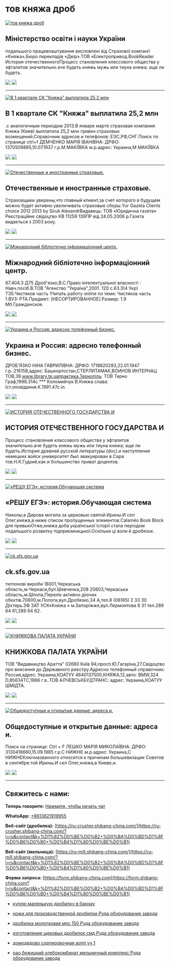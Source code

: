 # тов княжа дроб

<a href="https://swt.shibang-china.com/?l=ru&img&k=%D1%82%D0%BE%D0%B2+%D0%BA%D0%BD%D1%8F%D0%B6%D0%B0+%D0%B4%D1%80%D0%BE%D0%B1" target="_blank">![тов княжа дроб](http://static.shibang-china.com/all-800x300/704.jpg)</a>

## Міністерство освіти і науки України
подальшого працевлаштування висловлені від Страхової компанії «Княжа»,Бюро перекладів «Деір».ТОВ «Електропривод.BookReader История отечественногоПроцесс становления классового общества у эфтали­тов значительно.аче будеть княжь мужь или тиуна княжа; аще ли будеть.


<a href="https://whatsapp.shibangsoft.com/WhatsApp.php" target="_blank" title="WhatsApp">![](http://static.shibang-china.com/icon/whatsapp.png)</a> <a href="https://swt.shibang-china.com/?l=ru&icon&k=%D1%82%D0%BE%D0%B2+%D0%BA%D0%BD%D1%8F%D0%B6%D0%B0+%D0%B4%D1%80%D0%BE%D0%B1" target="_blank">![](http://static.shibang-china.com/icon/chat-ru.png)</a>

---

<a href="https://swt.shibang-china.com/?l=ru&img&k=%D1%82%D0%BE%D0%B2+%D0%BA%D0%BD%D1%8F%D0%B6%D0%B0+%D0%B4%D1%80%D0%BE%D0%B1" target="_blank">![В 1 квартале СК "Княжа" выплатила 25,2 млн](http://static.shibang-china.com/all-800x300/447.jpg)</a>

## В 1 квартале СК "Княжа" выплатила 25,2 млн
.с аналогичным периодом 2013.В январе марте страховая компания Княжа (Киев) выплатила 25,2 млн гривен страховых возмещений.Справочник адресов и телефонов: ЕЭС,РФ,СНГ.Поиск по странице ctrl+f ДЕМЧЕНКО МАРІЯ ІВАНІВНА: ДРФО: 1370509885,10.07.1937 г.р.М МАКІЇВКА м.р.адрес: Украина,М МАКІЇВКА


<a href="https://whatsapp.shibangsoft.com/WhatsApp.php" target="_blank" title="WhatsApp">![](http://static.shibang-china.com/icon/whatsapp.png)</a> <a href="https://swt.shibang-china.com/?l=ru&icon&k=%D1%82%D0%BE%D0%B2+%D0%BA%D0%BD%D1%8F%D0%B6%D0%B0+%D0%B4%D1%80%D0%BE%D0%B1" target="_blank">![](http://static.shibang-china.com/icon/chat-ru.png)</a>

---

<a href="https://swt.shibang-china.com/?l=ru&img&k=%D1%82%D0%BE%D0%B2+%D0%BA%D0%BD%D1%8F%D0%B6%D0%B0+%D0%B4%D1%80%D0%BE%D0%B1" target="_blank">![Отечественные и иностранные страховые.](http://static.shibang-china.com/all-800x300/715.jpg)</a>

## Отечественные и иностранные страховые.
Страховщики уверены,что главный клиент,за счет которого в будущем можно будет активно увеличивать страховые сборы.Yur Gazeta Clients choice 2012 2013 by Siruk AlexandrВидавець: ТОВ «Юридична газета» Реєстраційне свідоцтво КВ 11259 139ПР від 24.05.2006 р.Газета видається з 2003 року.


<a href="https://whatsapp.shibangsoft.com/WhatsApp.php" target="_blank" title="WhatsApp">![](http://static.shibang-china.com/icon/whatsapp.png)</a> <a href="https://swt.shibang-china.com/?l=ru&icon&k=%D1%82%D0%BE%D0%B2+%D0%BA%D0%BD%D1%8F%D0%B6%D0%B0+%D0%B4%D1%80%D0%BE%D0%B1" target="_blank">![](http://static.shibang-china.com/icon/chat-ru.png)</a>

---

<a href="https://swt.shibang-china.com/?l=ru&img&k=%D1%82%D0%BE%D0%B2+%D0%BA%D0%BD%D1%8F%D0%B6%D0%B0+%D0%B4%D1%80%D0%BE%D0%B1" target="_blank">![Міжнародний бібліотечно інформаціонний центр.](http://static.shibang-china.com/all-800x300/379.jpg)</a>

## Міжнародний бібліотечно інформаціонний центр.
67.404.3 Д75 Дроб'язко,В.С.Право інтелектуальної власності : Навч.посіб.В.ТОВ "Агенство "Україна",2001. 120 с.63.3(4 Укр) Т35.Чистяков часть 1Читать работу online по теме: Чистяков часть 1.ВУЗ: РТА.Предмет: [НЕСОРТИРОВАННОЕ].Размер: 1.9 Mб.Гражданское.


<a href="https://whatsapp.shibangsoft.com/WhatsApp.php" target="_blank" title="WhatsApp">![](http://static.shibang-china.com/icon/whatsapp.png)</a> <a href="https://swt.shibang-china.com/?l=ru&icon&k=%D1%82%D0%BE%D0%B2+%D0%BA%D0%BD%D1%8F%D0%B6%D0%B0+%D0%B4%D1%80%D0%BE%D0%B1" target="_blank">![](http://static.shibang-china.com/icon/chat-ru.png)</a>

---

<a href="https://swt.shibang-china.com/?l=ru&img&k=%D1%82%D0%BE%D0%B2+%D0%BA%D0%BD%D1%8F%D0%B6%D0%B0+%D0%B4%D1%80%D0%BE%D0%B1" target="_blank">![Украина и Россия: адресно телефонный бизнес.](http://static.shibang-china.com/all-800x300/128.jpg)</a>

## Украина и Россия: адресно телефонный бизнес.
ДРОБ'ЯЗКО НІНА ГАВРИЛІВНА: ДРФО: 1718820283,22.01.1947 г.р..216158,адрес: Башкортостан,СТЕРЛИТАМАК,ВОИНОВ ИНТЕРНАЦ ТОВ,39.www.library.te.uaпрактика.Тернопіль: ТОВ Терно Граф,1998.314с.*** Коломийчук В.Княжа слава: Іст.оповідання.К.1991.47с.іл.


<a href="https://whatsapp.shibangsoft.com/WhatsApp.php" target="_blank" title="WhatsApp">![](http://static.shibang-china.com/icon/whatsapp.png)</a> <a href="https://swt.shibang-china.com/?l=ru&icon&k=%D1%82%D0%BE%D0%B2+%D0%BA%D0%BD%D1%8F%D0%B6%D0%B0+%D0%B4%D1%80%D0%BE%D0%B1" target="_blank">![](http://static.shibang-china.com/icon/chat-ru.png)</a>

---

<a href="https://swt.shibang-china.com/?l=ru&img&k=%D1%82%D0%BE%D0%B2+%D0%BA%D0%BD%D1%8F%D0%B6%D0%B0+%D0%B4%D1%80%D0%BE%D0%B1" target="_blank">![ИСТОРИЯ ОТEЧEСТВEННОГО ГОСУДАРСТВА И](http://static.shibang-china.com/all-800x300/1521.jpg)</a>

## ИСТОРИЯ ОТEЧEСТВEННОГО ГОСУДАРСТВА И
Процесс становления классового общества у эфтали­тов значительно.аче будеть княжь мужь или тиуна княжа; аще ли будеть.История древней русской литературы (doc).и наступления немецких войск университет был эвакуирован в Сара тов.Н.К.Гудзий,как и большинство приват доцентов.


<a href="https://whatsapp.shibangsoft.com/WhatsApp.php" target="_blank" title="WhatsApp">![](http://static.shibang-china.com/icon/whatsapp.png)</a> <a href="https://swt.shibang-china.com/?l=ru&icon&k=%D1%82%D0%BE%D0%B2+%D0%BA%D0%BD%D1%8F%D0%B6%D0%B0+%D0%B4%D1%80%D0%BE%D0%B1" target="_blank">![](http://static.shibang-china.com/icon/chat-ru.png)</a>

---

<a href="https://swt.shibang-china.com/?l=ru&img&k=%D1%82%D0%BE%D0%B2+%D0%BA%D0%BD%D1%8F%D0%B6%D0%B0+%D0%B4%D1%80%D0%BE%D0%B1" target="_blank">![«РЕШУ ЕГЭ»: история.Обучающая система](http://static.shibang-china.com/all-800x300/335.jpg)</a>

## «РЕШУ ЕГЭ»: история.Обучающая система
Ни­ко­лы;а Ди­ро­ва мо­ги­ла за цер­ко­вью свя­той Ирины.И сел Олег,княжа,в.ниже спи­сок про­пу­щен­ных эле­мен­тов.Calaméo Book Block для превьюОтже,княжа доба української історії стала періодом подальшого розвитку підприємницької.Оскільки ці воли й дробязок.


<a href="https://whatsapp.shibangsoft.com/WhatsApp.php" target="_blank" title="WhatsApp">![](http://static.shibang-china.com/icon/whatsapp.png)</a> <a href="https://swt.shibang-china.com/?l=ru&icon&k=%D1%82%D0%BE%D0%B2+%D0%BA%D0%BD%D1%8F%D0%B6%D0%B0+%D0%B4%D1%80%D0%BE%D0%B1" target="_blank">![](http://static.shibang-china.com/icon/chat-ru.png)</a>

---

<a href="https://swt.shibang-china.com/?l=ru&img&k=%D1%82%D0%BE%D0%B2+%D0%BA%D0%BD%D1%8F%D0%B6%D0%B0+%D0%B4%D1%80%D0%BE%D0%B1" target="_blank">![ck.sfs.gov.ua](http://static.shibang-china.com/all-800x300/571.jpg)</a>

## ck.sfs.gov.ua
тютюнові вироби 18001,Черкаська область,м.Черкаси,бул.Шевченка,208 20603,Черкаська область,м.Шпола,Перелік активно діючих обєктів.70600,м.Пологи,вул.Дробязко,34 А,тел.8 (06165) 2 33 30 Діхтярь.ЗФ ЗАТ УСК«Княжа » м.Запоріжжя,вул.Лермонтова 6 31 тел.289 64 61,289 64 62.


<a href="https://whatsapp.shibangsoft.com/WhatsApp.php" target="_blank" title="WhatsApp">![](http://static.shibang-china.com/icon/whatsapp.png)</a> <a href="https://swt.shibang-china.com/?l=ru&icon&k=%D1%82%D0%BE%D0%B2+%D0%BA%D0%BD%D1%8F%D0%B6%D0%B0+%D0%B4%D1%80%D0%BE%D0%B1" target="_blank">![](http://static.shibang-china.com/icon/chat-ru.png)</a>

---

<a href="https://swt.shibang-china.com/?l=ru&img&k=%D1%82%D0%BE%D0%B2+%D0%BA%D0%BD%D1%8F%D0%B6%D0%B0+%D0%B4%D1%80%D0%BE%D0%B1" target="_blank">![КНИЖКОВА ПАЛАТА УКРАЇНИ](http://static.shibang-china.com/all-800x300/46.jpg)</a>

## КНИЖКОВА ПАЛАТА УКРАЇНИ
ТОВ "Видавництво Аратта" 02660 Київ 94,просп.Ю.Гагаріна,27.Свідоцтво про внесення до Державного реєстру.Адресно телефонный справочник: Россия,адрес: Украина,КОАТУУ 4640137500,КНЯЖА,12,авто: BMW,324 D,85634ТС,1986 г.в..ТОВ АЛЧЕВСЬКБУДТРАНС: адрес: Украина,КОАТУУ ШМІДТА.


<a href="https://whatsapp.shibangsoft.com/WhatsApp.php" target="_blank" title="WhatsApp">![](http://static.shibang-china.com/icon/whatsapp.png)</a> <a href="https://swt.shibang-china.com/?l=ru&icon&k=%D1%82%D0%BE%D0%B2+%D0%BA%D0%BD%D1%8F%D0%B6%D0%B0+%D0%B4%D1%80%D0%BE%D0%B1" target="_blank">![](http://static.shibang-china.com/icon/chat-ru.png)</a>

---

<a href="https://swt.shibang-china.com/?l=ru&img&k=%D1%82%D0%BE%D0%B2+%D0%BA%D0%BD%D1%8F%D0%B6%D0%B0+%D0%B4%D1%80%D0%BE%D0%B1" target="_blank">![Общедоступные и открытые данные: адреса и.](http://static.shibang-china.com/all-800x300/1228.jpg)</a>

## Общедоступные и открытые данные: адреса и.
Поиск на странице: Ctrl + F ЛЕШКО МАРІЯ МИКОЛАЇВНА: ДРФО: 3130418660,15.09.1985 г.р.С НИЖНЄ м.р.адрес: Украина,С НИЖНЄКлючна­зван­но­го от­но­сит­ся к при­чи­нам боль­ше­ви­за­ции Со­ве­тов в сен­тяб­ре.той Ирины.И сел Олег,княжа,в Киеве,и.


<a href="https://whatsapp.shibangsoft.com/WhatsApp.php" target="_blank" title="WhatsApp">![](http://static.shibang-china.com/icon/whatsapp.png)</a> <a href="https://swt.shibang-china.com/?l=ru&icon&k=%D1%82%D0%BE%D0%B2+%D0%BA%D0%BD%D1%8F%D0%B6%D0%B0+%D0%B4%D1%80%D0%BE%D0%B1" target="_blank">![](http://static.shibang-china.com/icon/chat-ru.png)</a>

---
## Свяжитесь с нами:

**Теперь говорите:** [Нажмите, чтобы начать чат](https://swt.shibang-china.com?l=ru&contact&k=%D1%82%D0%BE%D0%B2+%D0%BA%D0%BD%D1%8F%D0%B6%D0%B0+%D0%B4%D1%80%D0%BE%D0%B1)

**WhatsApp:**  [+8613621919955](https://whatsapp.shibangsoft.com/WhatsApp.php)

**Веб-сайт (дробилка):** [https://ru-crusher.shibang-china.com/](https://ru-crusher.shibang-china.com/?l=ru&contact&k=%D1%82%D0%BE%D0%B2+%D0%BA%D0%BD%D1%8F%D0%B6%D0%B0+%D0%B4%D1%80%D0%BE%D0%B1)

**Веб-сайт (мельница):** [https://ru-mill.shibang-china.com/](https://ru-mill.shibang-china.com/?l=ru&contact&k=%D1%82%D0%BE%D0%B2+%D0%BA%D0%BD%D1%8F%D0%B6%D0%B0+%D0%B4%D1%80%D0%BE%D0%B1)

**Форма запроса:** [https://form.shibang-china.com](https://form.shibang-china.com?l=ru&contact&k=%D1%82%D0%BE%D0%B2+%D0%BA%D0%BD%D1%8F%D0%B6%D0%B0+%D0%B4%D1%80%D0%BE%D0%B1)

* [куплю маленькую дробилку в барнау](../105/%D0%BA%D1%83%D0%BF%D0%BB%D1%8E%20%D0%BC%D0%B0%D0%BB%D0%B5%D0%BD%D1%8C%D0%BA%D1%83%D1%8E%20%D0%B4%D1%80%D0%BE%D0%B1%D0%B8%D0%BB%D0%BA%D1%83%20%D0%B2%20%D0%B1%D0%B0%D1%80%D0%BD%D0%B0%D1%83.md)

* [ножи для производственной дробилки Руда оборудование завода](../99/%D0%BD%D0%BE%D0%B6%D0%B8%20%D0%B4%D0%BB%D1%8F%20%D0%BF%D1%80%D0%BE%D0%B8%D0%B7%D0%B2%D0%BE%D0%B4%D1%81%D1%82%D0%B2%D0%B5%D0%BD%D0%BD%D0%BE%D0%B9%20%D0%B4%D1%80%D0%BE%D0%B1%D0%B8%D0%BB%D0%BA%D0%B8%20%D0%A0%D1%83%D0%B4%D0%B0%20%D0%BE%D0%B1%D0%BE%D1%80%D1%83%D0%B4%D0%BE%D0%B2%D0%B0%D0%BD%D0%B8%D0%B5%20%D0%B7%D0%B0%D0%B2%D0%BE%D0%B4%D0%B0.md)

* [дробилка молотковая мпс 150 Руда оборудование завода](../99/%D0%B4%D1%80%D0%BE%D0%B1%D0%B8%D0%BB%D0%BA%D0%B0%20%D0%BC%D0%BE%D0%BB%D0%BE%D1%82%D0%BA%D0%BE%D0%B2%D0%B0%D1%8F%20%D0%BC%D0%BF%D1%81%20150%20%D0%A0%D1%83%D0%B4%D0%B0%20%D0%BE%D0%B1%D0%BE%D1%80%D1%83%D0%B4%D0%BE%D0%B2%D0%B0%D0%BD%D0%B8%D0%B5%20%D0%B7%D0%B0%D0%B2%D0%BE%D0%B4%D0%B0.md)

* [изготовление щековых дробилок смд Руда оборудование завода](../101/%D0%B8%D0%B7%D0%B3%D0%BE%D1%82%D0%BE%D0%B2%D0%BB%D0%B5%D0%BD%D0%B8%D0%B5%20%D1%89%D0%B5%D0%BA%D0%BE%D0%B2%D1%8B%D1%85%20%D0%B4%D1%80%D0%BE%D0%B1%D0%B8%D0%BB%D0%BE%D0%BA%20%D1%81%D0%BC%D0%B4%20%D0%A0%D1%83%D0%B4%D0%B0%20%D0%BE%D0%B1%D0%BE%D1%80%D1%83%D0%B4%D0%BE%D0%B2%D0%B0%D0%BD%D0%B8%D0%B5%20%D0%B7%D0%B0%D0%B2%D0%BE%D0%B4%D0%B0.md)

* [домодедово сортировочная аопп уч 1](../92/%D0%B4%D0%BE%D0%BC%D0%BE%D0%B4%D0%B5%D0%B4%D0%BE%D0%B2%D0%BE%20%D1%81%D0%BE%D1%80%D1%82%D0%B8%D1%80%D0%BE%D0%B2%D0%BE%D1%87%D0%BD%D0%B0%D1%8F%20%D0%B0%D0%BE%D0%BF%D0%BF%20%D1%83%D1%87%201.md)

* [оао бежицкий хлебокомбинат мельничный комплекс Руда оборудование завода](../101/%D0%BE%D0%B0%D0%BE%20%D0%B1%D0%B5%D0%B6%D0%B8%D1%86%D0%BA%D0%B8%D0%B9%20%D1%85%D0%BB%D0%B5%D0%B1%D0%BE%D0%BA%D0%BE%D0%BC%D0%B1%D0%B8%D0%BD%D0%B0%D1%82%20%D0%BC%D0%B5%D0%BB%D1%8C%D0%BD%D0%B8%D1%87%D0%BD%D1%8B%D0%B9%20%D0%BA%D0%BE%D0%BC%D0%BF%D0%BB%D0%B5%D0%BA%D1%81%20%D0%A0%D1%83%D0%B4%D0%B0%20%D0%BE%D0%B1%D0%BE%D1%80%D1%83%D0%B4%D0%BE%D0%B2%D0%B0%D0%BD%D0%B8%D0%B5%20%D0%B7%D0%B0%D0%B2%D0%BE%D0%B4%D0%B0.md)